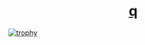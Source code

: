<h1 align = "center"> <a href = "https://github-readme-stats.vercel.app/api/top-langs/?username=anuraghazra">q</a> </h1>

[![trophy](https://github-profile-trophy.vercel.app/?username=ryo-ma)](https://github.com/ryo-ma/github-profile-trophy)
